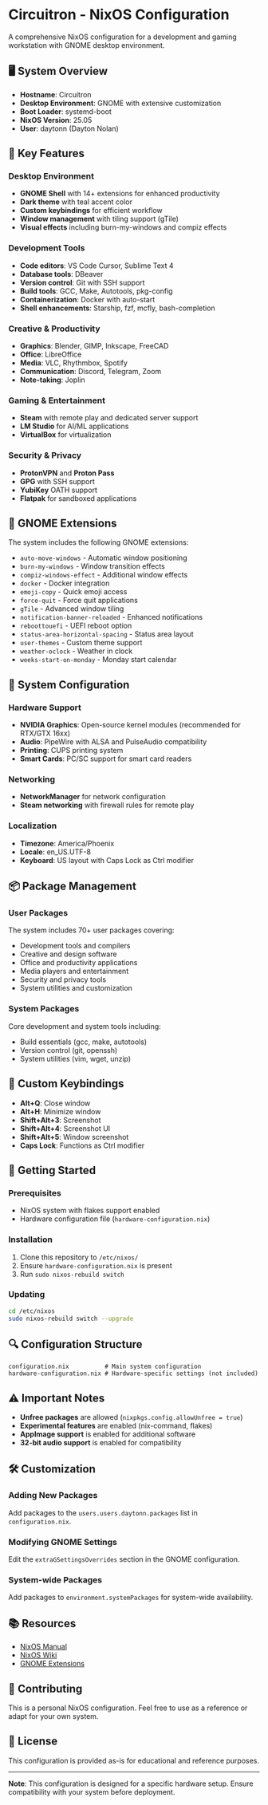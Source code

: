 # Circuitron - NixOS Configuration

A comprehensive NixOS configuration for a development and gaming workstation with GNOME desktop environment.

## 🖥️ System Overview

- **Hostname**: Circuitron
- **Desktop Environment**: GNOME with extensive customization
- **Boot Loader**: systemd-boot
- **NixOS Version**: 25.05
- **User**: daytonn (Dayton Nolan)

## 🚀 Key Features

### Desktop Environment
- **GNOME Shell** with 14+ extensions for enhanced productivity
- **Dark theme** with teal accent color
- **Custom keybindings** for efficient workflow
- **Window management** with tiling support (gTile)
- **Visual effects** including burn-my-windows and compiz effects

### Development Tools
- **Code editors**: VS Code Cursor, Sublime Text 4
- **Database tools**: DBeaver
- **Version control**: Git with SSH support
- **Build tools**: GCC, Make, Autotools, pkg-config
- **Containerization**: Docker with auto-start
- **Shell enhancements**: Starship, fzf, mcfly, bash-completion

### Creative & Productivity
- **Graphics**: Blender, GIMP, Inkscape, FreeCAD
- **Office**: LibreOffice
- **Media**: VLC, Rhythmbox, Spotify
- **Communication**: Discord, Telegram, Zoom
- **Note-taking**: Joplin

### Gaming & Entertainment
- **Steam** with remote play and dedicated server support
- **LM Studio** for AI/ML applications
- **VirtualBox** for virtualization

### Security & Privacy
- **ProtonVPN** and **Proton Pass**
- **GPG** with SSH support
- **YubiKey** OATH support
- **Flatpak** for sandboxed applications

## 🎨 GNOME Extensions

The system includes the following GNOME extensions:
- `auto-move-windows` - Automatic window positioning
- `burn-my-windows` - Window transition effects
- `compiz-windows-effect` - Additional window effects
- `docker` - Docker integration
- `emoji-copy` - Quick emoji access
- `force-quit` - Force quit applications
- `gTile` - Advanced window tiling
- `notification-banner-reloaded` - Enhanced notifications
- `reboottouefi` - UEFI reboot option
- `status-area-horizontal-spacing` - Status area layout
- `user-themes` - Custom theme support
- `weather-oclock` - Weather in clock
- `weeks-start-on-monday` - Monday start calendar

## 🔧 System Configuration

### Hardware Support
- **NVIDIA Graphics**: Open-source kernel modules (recommended for RTX/GTX 16xx)
- **Audio**: PipeWire with ALSA and PulseAudio compatibility
- **Printing**: CUPS printing system
- **Smart Cards**: PC/SC support for smart card readers

### Networking
- **NetworkManager** for network configuration
- **Steam networking** with firewall rules for remote play

### Localization
- **Timezone**: America/Phoenix
- **Locale**: en_US.UTF-8
- **Keyboard**: US layout with Caps Lock as Ctrl modifier

## 📦 Package Management

### User Packages
The system includes 70+ user packages covering:
- Development tools and compilers
- Creative and design software
- Office and productivity applications
- Media players and entertainment
- Security and privacy tools
- System utilities and customization

### System Packages
Core development and system tools including:
- Build essentials (gcc, make, autotools)
- Version control (git, openssh)
- System utilities (vim, wget, unzip)

## 🎯 Custom Keybindings

- **Alt+Q**: Close window
- **Alt+H**: Minimize window
- **Shift+Alt+3**: Screenshot
- **Shift+Alt+4**: Screenshot UI
- **Shift+Alt+5**: Window screenshot
- **Caps Lock**: Functions as Ctrl modifier

## 🚀 Getting Started

### Prerequisites
- NixOS system with flakes support enabled
- Hardware configuration file (`hardware-configuration.nix`)

### Installation
1. Clone this repository to `/etc/nixos/`
2. Ensure `hardware-configuration.nix` is present
3. Run `sudo nixos-rebuild switch`

### Updating
```bash
cd /etc/nixos
sudo nixos-rebuild switch --upgrade
```

## 🔍 Configuration Structure

```
configuration.nix          # Main system configuration
hardware-configuration.nix # Hardware-specific settings (not included)
```

## ⚠️ Important Notes

- **Unfree packages** are allowed (`nixpkgs.config.allowUnfree = true`)
- **Experimental features** are enabled (nix-command, flakes)
- **AppImage support** is enabled for additional software
- **32-bit audio support** is enabled for compatibility

## 🛠️ Customization

### Adding New Packages
Add packages to the `users.users.daytonn.packages` list in `configuration.nix`.

### Modifying GNOME Settings
Edit the `extraGSettingsOverrides` section in the GNOME configuration.

### System-wide Packages
Add packages to `environment.systemPackages` for system-wide availability.

## 📚 Resources

- [NixOS Manual](https://nixos.org/manual/nixos/stable/)
- [NixOS Wiki](https://nixos.wiki/)
- [GNOME Extensions](https://extensions.gnome.org/)

## 🤝 Contributing

This is a personal NixOS configuration. Feel free to use as a reference or adapt for your own system.

## 📄 License

This configuration is provided as-is for educational and reference purposes.

---

**Note**: This configuration is designed for a specific hardware setup. Ensure compatibility with your system before deployment. 